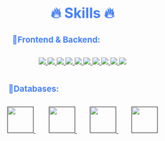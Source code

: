 <div style=" font-size: medium; color: #447ff7" align=center>

# 🔥 Skills 🔥

### 🔹Frontend & Backend:ㅤㅤㅤㅤㅤㅤㅤ

<p style="padding:10px;">
    <a href="" target="_blank"> <img src="https://img.icons8.com/?size=48&id=108784&format=png"/> </a>
    <a href="" target="_blank"> <img src="https://img.icons8.com/?size=48&id=uJM6fQYqDaZK&format=png"/> </a>
    <a href="" target="_blank"> <img src="https://img.icons8.com/?size=48&id=123603&format=png"/> </a>
    <a href="" target="_blank"> <img src="https://img.icons8.com/?size=48&id=jD-fJzVguBmw&format=png"/> </a>
    <a href="" target="_blank"> <img src="https://img.icons8.com/?size=48&id=yUdJlcKanVbh&format=png"/> </a>
    <a href="" target="_blank"> <img src="https://img.icons8.com/?size=48&id=54087&format=png"/> </a>
    <a href="" target="_blank"> <img src="https://img.icons8.com/?size=48&id=H1KbyT4SuFDe&format=png"/> </a>
    <a href="https://docs.microsoft.com/en-us/azure/architecture/best-practices/api-design" target="_blank"> <img src="https://img.icons8.com/?size=48&id=MjLQiLrhFlNy&format=png" /> </a>
    <a href="" target="_blank"> <img src="https://img.icons8.com/?size=48&id=PZQVBAxaueDJ&format=png"/> </a>
    <a href="https://www.go.dev/" target="_blank"> <img src="https://img.icons8.com/color/48/000000/golang.png"/> </a>
</p>

### 🔹Databases:ㅤㅤㅤㅤㅤㅤㅤㅤㅤㅤㅤㅤㅤ

<p style="padding:10px;"> 
    <a style="padding:15px;" href="" target="_blank"> <img src="https://img.icons8.com/fluent/50/000000/mysql-logo.png" height=60 width=60/> </a>
    <a style="padding:15px;" href="" target="_blank"> <img src="https://img.icons8.com/?size=48&id=38561&format=png" height=60 width=60 /> </a>
    <a style="padding:15px;" href="" target="_blank"> <img src="https://img.icons8.com/?size=80&id=ROMfFZ1tMhpk&format=png" height=60 width=60 /> </a>
    <a style="padding:15px;" href="" target="_blank"> <img src="https://img.icons8.com/color/452/mongodb.png" height=60 width=60 /> </a>
</p>

</div>
<br/>
<br/>

